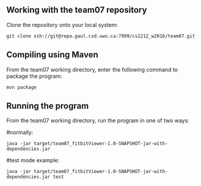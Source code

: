## Working with the team07 repository

Clone the repository onto your local system:

```
git clone ssh://git@repo.gaul.csd.uwo.ca:7999/cs2212_w2016/team07.git
```

## Compiling using Maven

From the team07 working directory, enter the following command to package the program:

```
mvn package
```

## Running the program

From the team07 working directory, run the program in one of two ways:

#normally:

```
java -jar target/team07_fitbitViewer-1.0-SNAPSHOT-jar-with-dependencies.jar
```

#test mode example:

```
java -jar target/team07_fitbitViewer-1.0-SNAPSHOT-jar-with-dependencies.jar test
```